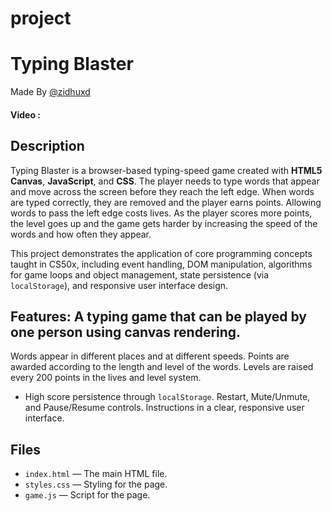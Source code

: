 # project
# Typing Blaster
Made By [@zidhuxd](https://github.com/zidhu-xd)
#### Video : 


## Description
Typing Blaster is a browser-based typing-speed game created with **HTML5 Canvas**, **JavaScript**, and **CSS**. The player needs to type words that appear and move across the screen before they reach the left edge. When words are typed correctly, they are removed and the player earns points. Allowing words to pass the left edge costs lives. As the player scores more points, the level goes up and the game gets harder by increasing the speed of the words and how often they appear.

This project demonstrates the application of core programming concepts taught in CS50x, including event handling, DOM manipulation, algorithms for game loops and object management, state persistence (via `localStorage`), and responsive user interface design.

## Features: A typing game that can be played by one person using canvas rendering.
 Words appear in different places and at different speeds.
 Points are awarded according to the length and level of the words.
 Levels are raised every 200 points in the lives and level system.
 - High score persistence through `localStorage`.
 Restart, Mute/Unmute, and Pause/Resume controls.
 Instructions in a clear, responsive user interface.

## Files
- `index.html` — The main HTML file.
- `styles.css` — Styling for the page.
- `game.js` — Script for the page.

